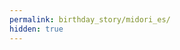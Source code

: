 ```yaml
---
permalink: birthday_story/midori_es/
hidden: true
---
```

<script>window.location.replace("https://310mc.github.io/birthday_story/midori/2019")</script>
